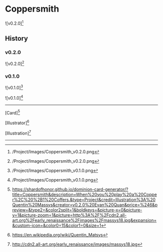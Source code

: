 # Coppersmith

![v0.2.0][^v0.2.0]

## History

### v0.2.0

![v0.2.0][^v0.2.0]

### v0.1.0

![v0.1.0][^v0.1.0]

![v0.1.0][^v0.1.0]

---

[Card][^Card]

[Illustrator][^Illustrator]

[Illustration][^Illustration]

---

[^Card]: https://shardofhonor.github.io/dominion-card-generator/?title=Coppersmith&description=When%20you%20play%20a%20Copper%2C%20%2B1%20Coffers.&type=Project&credit=Illustration%3A%20Quentin%20Massys&creator=v0.2.0%20Evan%20Quan&price=%246&preview=&type2=&color2split=1&boldkeys=&picture-x=0&picture-y=1&picture-zoom=1&picture=http%3A%2F%2Fcdn2.all-art.org%2Fearly_renaissance%2Fimages%2Fmassys18.jpg&expansion=&custom-icon=&color0=15&color1=0&size=1
[^Illustrator]: https://en.wikipedia.org/wiki/Quentin_Matsys
[^Illustration]: http://cdn2.all-art.org/early_renaissance/images/massys18.jpg
[^v0.1.0]: /Project/Images/Coppersmith_v0.1.0.png
[^v0.2.0]: /Project/Images/Coppersmith_v0.2.0.png
